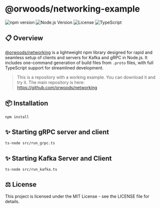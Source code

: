 # @orwoods/networking-example

![npm version](https://img.shields.io/npm/v/@orwoods/networking)
![Node.js Version](https://img.shields.io/badge/node-%3E%3D18-brightgreen)
![License](https://img.shields.io/npm/l/@orwoods/networking)
![TypeScript](https://img.shields.io/badge/TypeScript-100%25-blue)

## 📋 Overview

[@orwoods/networking](https://github.com/orwoods/networking) is a lightweight npm library designed for rapid and seamless setup of clients and servers for Kafka and gRPC in Node.js. It includes one-command generation of build files from `.proto` files, with full TypeScript support for streamlined development.

> This is a repository with a working example. You can download it and try it. The main repository is here: https://github.com/orwoods/networking

## 📦 Installation

```bash
npm install
```

## ✨ Starting gRPC server and client
```bash
ts-node src/run_grpc.ts
```

## ✨ Starting Kafka Server and Client
```bash
ts-node src/run_kafka.ts
```

## ⚖️ License
This project is licensed under the MIT License - see the LICENSE file for details.
